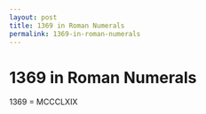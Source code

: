 ```yaml
---
layout: post
title: 1369 in Roman Numerals
permalink: 1369-in-roman-numerals
---
```


# 1369 in Roman Numerals

1369 = MCCCLXIX

